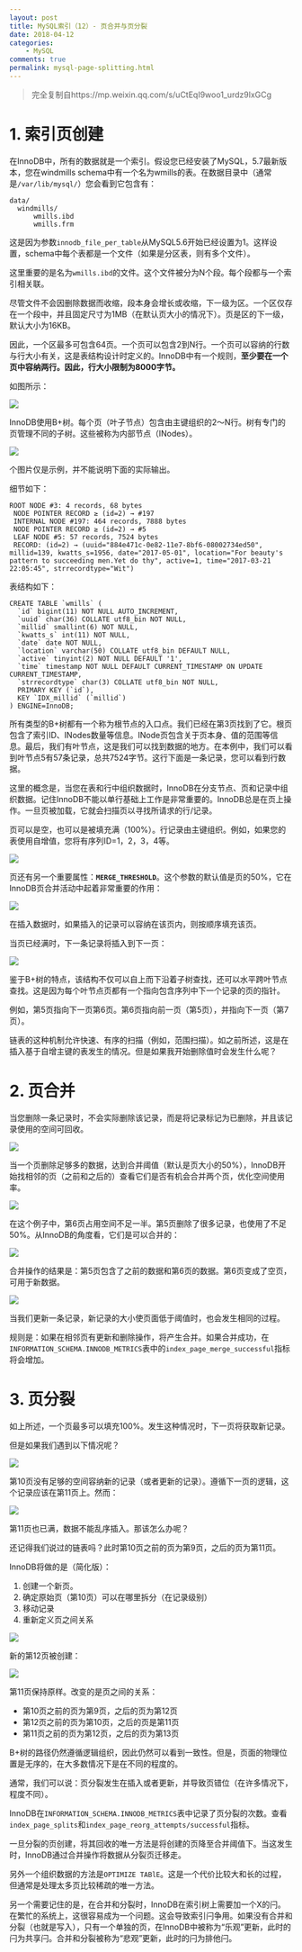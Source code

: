 ```yaml
---
layout: post
title: MySQL索引（12）- 页合并与页分裂
date: 2018-04-12
categories:
    - MySQL
comments: true
permalink: mysql-page-splitting.html
---
```


> 完全复制自https://mp.weixin.qq.com/s/uCtEqI9woo1_urdz9lxGCg

# 1. 索引页创建

在InnoDB中，所有的数据就是一个索引。假设您已经安装了MySQL，5.7最新版本，您在windmills schema中有一个名为wmills的表。在数据目录中（通常是`/var/lib/mysql/`）您会看到它包含有：

```
data/
  windmills/
      wmills.ibd
      wmills.frm
```

这是因为参数`innodb_file_per_table`从MySQL5.6开始已经设置为1。这样设置，schema中每个表都是一个文件（如果是分区表，则有多个文件）。

这里重要的是名为`wmills.ibd`的文件。这个文件被分为N个段。每个段都与一个索引相关联。

尽管文件不会因删除数据而收缩，段本身会增长或收缩，下一级为区。一个区仅存在一个段中，并且固定尺寸为1MB（在默认页大小的情况下）。页是区的下一级，默认大小为16KB。

因此，一个区最多可包含64页。一个页可以包含2到N行。一个页可以容纳的行数与行大小有关，这是表结构设计时定义的。InnoDB中有一个规则，**至少要在一个页中容纳两行。因此，行大小限制为8000字节。**

如图所示：

![](/assets/images/posts/mysql-page-splitting/mysql-page-splitting-1.png)

InnoDB使用B+树。每个页（叶子节点）包含由主键组织的2～N行。树有专门的页管理不同的子树。这些被称为内部节点（INodes）。

![](/assets/images/posts/mysql-page-splitting/mysql-page-splitting-2.png)

个图片仅是示例，并不能说明下面的实际输出。

细节如下：

```
ROOT NODE #3: 4 records, 68 bytes
 NODE POINTER RECORD ≥ (id=2) → #197
 INTERNAL NODE #197: 464 records, 7888 bytes
 NODE POINTER RECORD ≥ (id=2) → #5
 LEAF NODE #5: 57 records, 7524 bytes
 RECORD: (id=2) → (uuid="884e471c-0e82-11e7-8bf6-08002734ed50", millid=139, kwatts_s=1956, date="2017-05-01", location="For beauty's pattern to succeeding men.Yet do thy", active=1, time="2017-03-21 22:05:45", strrecordtype="Wit")
```

表结构如下：

```
CREATE TABLE `wmills` (
  `id` bigint(11) NOT NULL AUTO_INCREMENT,
  `uuid` char(36) COLLATE utf8_bin NOT NULL,
  `millid` smallint(6) NOT NULL,
  `kwatts_s` int(11) NOT NULL,
  `date` date NOT NULL,
  `location` varchar(50) COLLATE utf8_bin DEFAULT NULL,
  `active` tinyint(2) NOT NULL DEFAULT '1',
  `time` timestamp NOT NULL DEFAULT CURRENT_TIMESTAMP ON UPDATE CURRENT_TIMESTAMP,
  `strrecordtype` char(3) COLLATE utf8_bin NOT NULL,
  PRIMARY KEY (`id`),
  KEY `IDX_millid` (`millid`)
) ENGINE=InnoDB;
```

所有类型的B+树都有一个称为根节点的入口点。我们已经在第3页找到了它。根页包含了索引ID、INodes数量等信息。INode页包含关于页本身、值的范围等信息。最后，我们有叶节点，这是我们可以找到数据的地方。在本例中，我们可以看到叶节点5有57条记录，总共7524字节。这行下面是一条记录，您可以看到行数据。

这里的概念是，当您在表和行中组织数据时，InnoDB在分支节点、页和记录中组织数据。记住InnoDB不能以单行基础上工作是非常重要的。InnoDB总是在页上操作。一旦页被加载，它就会扫描页以寻找所请求的行/记录。

页可以是空，也可以是被填充满（100%）。行记录由主键组织。例如，如果您的表使用自增值，您将有序列ID=1，2，3，4等。

![](/assets/images/posts/mysql-page-splitting/mysql-page-splitting-3.png)

页还有另一个重要属性：**`MERGE_THRESHOLD`**。这个参数的默认值是页的50%，它在InnoDB页合并活动中起着非常重要的作用：

![](/assets/images/posts/mysql-page-splitting/mysql-page-splitting-4.png)

在插入数据时，如果插入的记录可以容纳在该页内，则按顺序填充该页。

当页已经满时，下一条记录将插入到下一页：

![](/assets/images/posts/mysql-page-splitting/mysql-page-splitting-5.png)

鉴于B+树的特点，该结构不仅可以自上而下沿着子树查找，还可以水平跨叶节点查找。这是因为每个叶节点页都有一个指向包含序列中下一个记录的页的指针。

例如，第5页指向下一页第6页。第6页指向前一页（第5页），并指向下一页（第7页）。

链表的这种机制允许快速、有序的扫描（例如，范围扫描）。如之前所述，这是在插入基于自增主键的表发生的情况。但是如果我开始删除值时会发生什么呢？

# 2. 页合并

当您删除一条记录时，不会实际删除该记录，而是将记录标记为已删除，并且该记录使用的空间可回收。

![](/assets/images/posts/mysql-page-splitting/mysql-page-splitting-6.png)

当一个页删除足够多的数据，达到合并阈值（默认是页大小的50%），InnoDB开始找相邻的页（之前和之后的）查看它们是否有机会合并两个页，优化空间使用率。

![](/assets/images/posts/mysql-page-splitting/mysql-page-splitting-7.png)

在这个例子中，第6页占用空间不足一半。第5页删除了很多记录，也使用了不足50%。从InnoDB的角度看，它们是可以合并的：

![](/assets/images/posts/mysql-page-splitting/mysql-page-splitting-8.png)

合并操作的结果是：第5页包含了之前的数据和第6页的数据。第6页变成了空页，可用于新数据。

![](/assets/images/posts/mysql-page-splitting/mysql-page-splitting-9.png)

当我们更新一条记录，新记录的大小使页面低于阈值时，也会发生相同的过程。

规则是：如果在相邻页有更新和删除操作，将产生合并。如果合并成功，在`INFORMATION_SCHEMA.INNODB_METRICS`表中的`index_page_merge_successful`指标将会增加。

# 3. 页分裂

如上所述，一个页最多可以填充100%。发生这种情况时，下一页将获取新记录。

但是如果我们遇到以下情况呢？

![](/assets/images/posts/mysql-page-splitting/mysql-page-splitting-10.png)

第10页没有足够的空间容纳新的记录（或者更新的记录）。遵循下一页的逻辑，这个记录应该在第11页上。然而：

![](/assets/images/posts/mysql-page-splitting/mysql-page-splitting-11.png)

第11页也已满，数据不能乱序插入。那该怎么办呢？

还记得我们说过的链表吗？此时第10页之前的页为第9页，之后的页为第11页。

InnoDB将做的是（简化版）：

1. 创建一个新页。
2. 确定原始页（第10页）可以在哪里拆分（在记录级别）
3. 移动记录
4. 重新定义页之间关系

![](/assets/images/posts/mysql-page-splitting/mysql-page-splitting-12.png)

新的第12页被创建：

![](/assets/images/posts/mysql-page-splitting/mysql-page-splitting-13.png)

第11页保持原样。改变的是页之间的关系：

- 第10页之前的页为第9页，之后的页为第12页
- 第12页之前的页为第10页，之后的页是第11页
- 第11页之前的页为第12页，之后的页为第13页

B+树的路径仍然遵循逻辑组织，因此仍然可以看到一致性。但是，页面的物理位置是无序的，在大多数情况下是在不同的程度的。

通常，我们可以说：页分裂发生在插入或者更新，并导致页错位（在许多情况下，程度不同）。

InnoDB在`INFORMATION_SCHEMA.INNODB_METRICS`表中记录了页分裂的次数。查看`index_page_splits`和`index_page_reorg_attempts/successful`指标。

一旦分裂的页创建，将其回收的唯一方法是将创建的页降至合并阈值下。当这发生时，InnoDB通过合并操作将数据从分裂页迁移走。

另外一个组织数据的方法是`OPTIMIZE TABlE`。这是一个代价比较大和长的过程，但通常是处理太多页比较稀疏的唯一方法。

另一个需要记住的是，在合并和分裂时，InnoDB在索引树上需要加一个X的闩。在繁忙的系统上，这很容易成为一个问题。这会导致索引闩争用。如果没有合并和分裂（也就是写入），只有一个单独的页，在InnoDB中被称为“乐观”更新，此时的闩为共享闩。合并和分裂被称为“悲观”更新，此时的闩为排他闩。